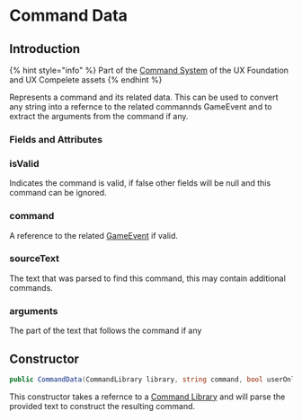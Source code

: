 # Command Data

## Introduction

{% hint style="info" %}
Part of the [Command System](../learning/core-concepts/command-system.md) of the UX Foundation and UX Compelete assets
{% endhint %}

Represents a command and its related data. This can be used to convert any string into a refernce to the related commannds GameEvent and to extract the arguments from the command if any.

### Fields and Attributes

### isValid

Indicates the command is valid, if false other fields will be null and this command can be ignored.

### command

A reference to the related [GameEvent](../../../assets/system-core/game-events.md) if valid.

### sourceText

The text that was parsed to find this command, this may contain additional commands.

### arguments

The part of the text that follows the command if any

## Constructor

```csharp
public CommandData(CommandLibrary library, string command, bool userOnly)
```

This constructor takes a refernce to a [Command Library](command-library.md) and will parse the provided text to construct the resulting command.
